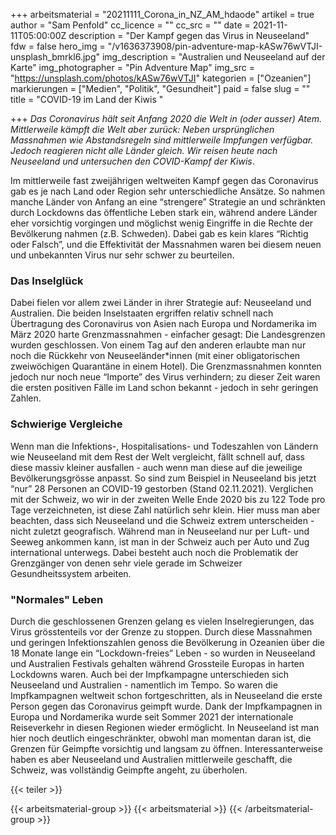 +++
arbeitsmaterial = "20211111_Corona_in_NZ_AM_hdaode"
artikel = true
author = "Sam Penfold"
cc_licence = ""
cc_src = ""
date = 2021-11-11T05:00:00Z
description = "Der Kampf gegen das Virus in Neuseeland"
fdw = false
hero_img = "/v1636373908/pin-adventure-map-kASw76wVTJI-unsplash_bmrkl6.jpg"
img_description = "Australien und Neuseeland auf der Karte"
img_photographer = "Pin Adventure Map"
img_src = "https://unsplash.com/photos/kASw76wVTJI"
kategorien = ["Ozeanien"]
markierungen = ["Medien", "Politik", "Gesundheit"]
paid = false
slug = ""
title = "COVID-19 im Land der Kiwis "

+++
_Das Coronavirus hält seit Anfang 2020 die Welt in (oder ausser) Atem. Mittlerweile kämpft die Welt aber zurück: Neben ursprünglichen Massnahmen wie Abstandsregeln sind mittlerweile Impfungen verfügbar. Jedoch reagieren nicht alle Länder gleich. Wir reisen heute nach Neuseeland und untersuchen den COVID-Kampf der_ _Kiwis_.

Im mittlerweile fast zweijährigen weltweiten Kampf gegen das Coronavirus gab es je nach Land oder Region sehr unterschiedliche Ansätze. So nahmen manche Länder von Anfang an eine “strengere” Strategie an und schränkten durch Lockdowns das öffentliche Leben stark ein, während andere Länder eher vorsichtig vorgingen und möglichst wenig Eingriffe in die Rechte der Bevölkerung nahmen (z.B. Schweden). Dabei gab es kein klares “Richtig oder Falsch”, und die Effektivität der Massnahmen waren bei diesem neuen und unbekannten Virus nur sehr schwer zu beurteilen.

### Das Inselglück

Dabei fielen vor allem zwei Länder in ihrer Strategie auf: Neuseeland und Australien. Die beiden Inselstaaten ergriffen relativ schnell nach Übertragung des Coronavirus von Asien nach Europa und Nordamerika im März 2020 harte Grenzmassnahmen - einfacher gesagt: Die Landesgrenzen wurden geschlossen. Von einem Tag auf den anderen erlaubte man nur noch die Rückkehr von Neuseeländer*innen (mit einer obligatorischen zweiwöchigen Quarantäne in einem Hotel). Die Grenzmassnahmen konnten jedoch nur noch neue “Importe” des Virus verhindern; zu dieser Zeit waren die ersten positiven Fälle im Land schon bekannt - jedoch in sehr geringen Zahlen.

### Schwierige Vergleiche

Wenn man die Infektions-, Hospitalisations- und Todeszahlen von Ländern wie Neuseeland mit dem Rest der Welt vergleicht, fällt schnell auf, dass diese massiv kleiner ausfallen - auch wenn man diese auf die jeweilige Bevölkerungsgrösse anpasst. So sind zum Beispiel in Neuseeland bis jetzt “nur” 28 Personen an COVID-19 gestorben (Stand 02.11.2021). Verglichen mit der Schweiz, wo wir in der zweiten Welle Ende 2020 bis zu 122 Tode pro Tage verzeichneten, ist diese Zahl natürlich sehr klein. Hier muss man aber beachten, dass sich Neuseeland und die Schweiz extrem unterscheiden - nicht zuletzt geografisch. Während man in Neuseeland nur per Luft- und Seeweg ankommen kann, ist man in der Schweiz auch per Auto und Zug international unterwegs. Dabei besteht auch noch die Problematik der Grenzgänger von denen sehr viele gerade im Schweizer Gesundheitssystem arbeiten.

### "Normales" Leben

Durch die geschlossenen Grenzen gelang es vielen Inselregierungen, das Virus grösstenteils vor der Grenze zu stoppen. Durch diese Massnahmen und geringen Infektionszahlen genoss die Bevölkerung in Ozeanien über die 18 Monate lange ein “Lockdown-freies” Leben - so wurden in Neuseeland und Australien Festivals gehalten während Grossteile Europas in harten Lockdowns waren. Auch bei der Impfkampagne unterschieden sich Neuseeland und Australien - namentlich im Tempo. So waren die Impfkampagnen weltweit schon fortgeschritten, als in Neuseeland die erste Person gegen das Coronavirus geimpft wurde. Dank der Impfkampagnen in Europa und Nordamerika wurde seit Sommer 2021 der internationale Reiseverkehr in diesen Regionen wieder ermöglicht. In Neuseeland ist man hier noch deutlich eingeschränkter, obwohl man momentan daran ist, die Grenzen für Geimpfte vorsichtig und langsam zu öffnen. Interessanterweise haben es aber Neuseeland und Australien mittlerweile geschafft, die Schweiz, was vollständig Geimpfte angeht, zu überholen.

{{< teiler >}}

{{< arbeitsmaterial-group >}}
{{< arbeitsmaterial >}}
{{< /arbeitsmaterial-group >}}